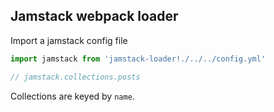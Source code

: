 ## Jamstack webpack loader

Import a jamstack config file

```js
import jamstack from 'jamstack-loader!./../../config.yml'

// jamstack.collections.posts
```

Collections are keyed by `name`.
